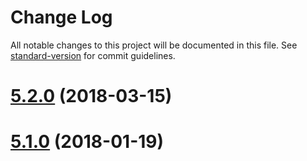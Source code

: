 # Change Log

All notable changes to this project will be documented in this file. See [standard-version](https://github.com/conventional-changelog/standard-version) for commit guidelines.

<a name="5.2.0"></a>
# [5.2.0](https://github.com/raptorbox/raptor-nodered-nodes/compare/v5.1.0...v5.2.0) (2018-03-15)



<a name="5.1.0"></a>
# [5.1.0](https://github.com/raptorbox/raptor-nodered-nodes/compare/v5.0.0...v5.1.0) (2018-01-19)
